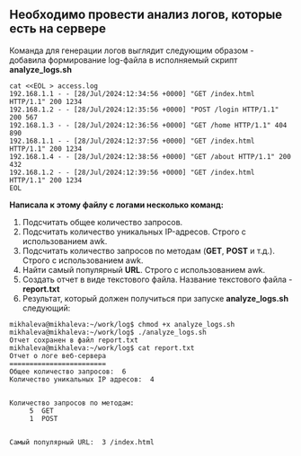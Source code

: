 ## Необходимо провести анализ логов, которые есть на сервере
Команда для генерации логов выглядит следующим образом - добавила формирование log-файла в исполняемый скрипт **analyze_logs.sh**
```
cat <<EOL > access.log
192.168.1.1 - - [28/Jul/2024:12:34:56 +0000] "GET /index.html HTTP/1.1" 200 1234
192.168.1.2 - - [28/Jul/2024:12:35:56 +0000] "POST /login HTTP/1.1" 200 567
192.168.1.3 - - [28/Jul/2024:12:36:56 +0000] "GET /home HTTP/1.1" 404 890
192.168.1.1 - - [28/Jul/2024:12:37:56 +0000] "GET /index.html HTTP/1.1" 200 1234
192.168.1.4 - - [28/Jul/2024:12:38:56 +0000] "GET /about HTTP/1.1" 200 432
192.168.1.2 - - [28/Jul/2024:12:39:56 +0000] "GET /index.html HTTP/1.1" 200 1234
EOL
```
**Написала к этому файлу с логами несколько команд:**

1. Подсчитать общее количество запросов.
2. Подсчитать количество уникальных IP-адресов. Строго с использованием awk.
3. Подсчитать количество запросов по методам (**GET**, **POST** и т.д.). Строго с использованием awk.
4. Найти самый популярный **URL**. Строго с использованием awk.
5. Создать отчет в виде текстового файла. Название текстового файла - **report.txt**
5. Результат, который должен получиться при запуске **analyze_logs.sh** следующий:
   
```   
mikhaleva@mikhaleva:~/work/log$ chmod +x analyze_logs.sh
mikhaleva@mikhaleva:~/work/log$ ./analyze_logs.sh
Отчет сохранен в файл report.txt
mikhaleva@mikhaleva:~/work/log$ cat report.txt
Отчет о логе веб-сервера
========================
Общее количество запросов:  6
Количество уникальных IP адресов:  4 


Количество запросов по методам: 
     5  GET 
     1  POST 


Самый популярный URL:  3 /index.html
```
